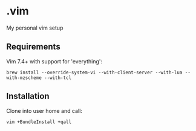 # .vim
My personal vim setup

Requirements
------------

Vim 7.4+ with support for 'everything':

	brew install --override-system-vi --with-client-server --with-lua --with-mzscheme --with-tcl

Installation
------------

Clone into user home and call:

	vim +BundleInstall +qall


